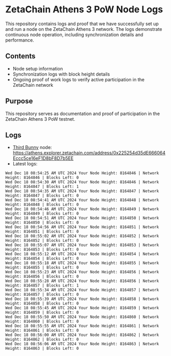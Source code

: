# ZetaChain Athens 3 PoW Node Logs
This repository contains logs and proof that we have successfully set up and run a node on the ZetaChain Athens 3 network. The logs demonstrate continuous node operation, including synchronization details and performance.

## Contents
- Node setup information
- Synchronization logs with block height details
- Ongoing proof of work logs to verify active participation in the ZetaChain network

## Purpose
This repository serves as documentation and proof of participation in the ZetaChain Athens 3 PoW testnet.

## Logs

- [Third Bunny](https://thirdbunny.xyz/) node: https://athens.explorer.zetachain.com/address/0x225254d35dE666064Eccc5ce16eF1D8bF8D7b5EE
- Latest logs:
```
Wed Dec 18 08:54:25 AM UTC 2024 Your Node Height: 8164846 | Network Height: 8164846 | Blocks Left: 0
Wed Dec 18 08:54:30 AM UTC 2024 Your Node Height: 8164846 | Network Height: 8164847 | Blocks Left: 1
Wed Dec 18 08:54:35 AM UTC 2024 Your Node Height: 8164847 | Network Height: 8164847 | Blocks Left: 0
Wed Dec 18 08:54:41 AM UTC 2024 Your Node Height: 8164848 | Network Height: 8164848 | Blocks Left: 0
Wed Dec 18 08:54:46 AM UTC 2024 Your Node Height: 8164849 | Network Height: 8164849 | Blocks Left: 0
Wed Dec 18 08:54:51 AM UTC 2024 Your Node Height: 8164850 | Network Height: 8164850 | Blocks Left: 0
Wed Dec 18 08:54:56 AM UTC 2024 Your Node Height: 8164851 | Network Height: 8164851 | Blocks Left: 0
Wed Dec 18 08:55:02 AM UTC 2024 Your Node Height: 8164852 | Network Height: 8164852 | Blocks Left: 0
Wed Dec 18 08:55:07 AM UTC 2024 Your Node Height: 8164853 | Network Height: 8164853 | Blocks Left: 0
Wed Dec 18 08:55:12 AM UTC 2024 Your Node Height: 8164854 | Network Height: 8164854 | Blocks Left: 0
Wed Dec 18 08:55:18 AM UTC 2024 Your Node Height: 8164855 | Network Height: 8164855 | Blocks Left: 0
Wed Dec 18 08:55:23 AM UTC 2024 Your Node Height: 8164856 | Network Height: 8164856 | Blocks Left: 0
Wed Dec 18 08:55:28 AM UTC 2024 Your Node Height: 8164856 | Network Height: 8164857 | Blocks Left: 1
Wed Dec 18 08:55:34 AM UTC 2024 Your Node Height: 8164857 | Network Height: 8164857 | Blocks Left: 0
Wed Dec 18 08:55:39 AM UTC 2024 Your Node Height: 8164858 | Network Height: 8164858 | Blocks Left: 0
Wed Dec 18 08:55:45 AM UTC 2024 Your Node Height: 8164859 | Network Height: 8164859 | Blocks Left: 0
Wed Dec 18 08:55:50 AM UTC 2024 Your Node Height: 8164860 | Network Height: 8164860 | Blocks Left: 0
Wed Dec 18 08:55:55 AM UTC 2024 Your Node Height: 8164861 | Network Height: 8164861 | Blocks Left: 0
Wed Dec 18 08:56:00 AM UTC 2024 Your Node Height: 8164862 | Network Height: 8164862 | Blocks Left: 0
Wed Dec 18 08:56:06 AM UTC 2024 Your Node Height: 8164863 | Network Height: 8164863 | Blocks Left: 0
```
